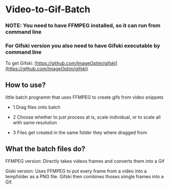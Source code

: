 # Video-to-Gif-Batch
 
### NOTE: You need to have FFMPEG installed, so it can run from command line

### For Gifski version you also need to have Gifski executable by command line
To get Gifski: [https://github.com/ImageOptim/gifski](https://github.com/ImageOptim/gifski)
 
 
 ## How to use?
 
 little batch programm that uses FFMPEG to create gifs from video snippets
 
 * 1 Drag files onto batch
 
 * 2 Choose whether to just process at is, scale individual, or to scale all with same resolution
 
 * 3 Files get created in the same folder they where dragged from


## What the batch files do?

FFMPEG version: Directly takes videos frames and converts them into a Gif

Giski version: Uses FFMPEG to put every frame from a video into a tempfolder as a PNG file. Gifski then combines thoses simgle frames into a Gif.
